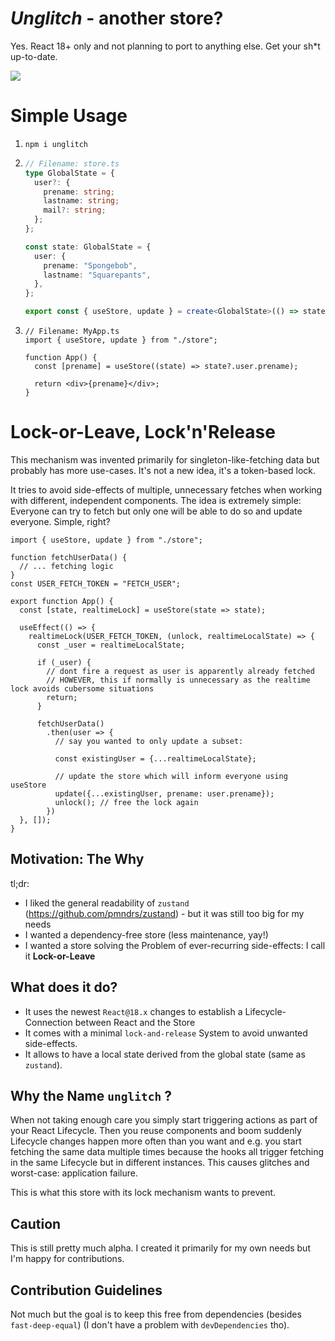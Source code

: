 # _Unglitch_ - another store?

Yes. React 18+ only and not planning to port to anything else. Get your sh\*t up-to-date.

![](https://media.giphy.com/media/PIRACM2jXRAP1l77tt/giphy.gif)

# Simple Usage

1. `npm i unglitch`
2. ```ts
   // Filename: store.ts
   type GlobalState = {
     user?: {
       prename: string;
       lastname: string;
       mail?: string;
     };
   };

   const state: GlobalState = {
     user: {
       prename: "Spongebob",
       lastname: "Squarepants",
     },
   };

   export const { useStore, update } = create<GlobalState>(() => state);
   ```

3. ```tsx
   // Filename: MyApp.ts
   import { useStore, update } from "./store";

   function App() {
     const [prename] = useStore((state) => state?.user.prename);

     return <div>{prename}</div>;
   }
   ```

# Lock-or-Leave, Lock'n'Release

This mechanism was invented primarily for singleton-like-fetching data but probably has more use-cases. It's not a new idea, it's a token-based lock.

It tries to avoid side-effects of multiple, unnecessary fetches when working with different, independent components. The idea is extremely simple: Everyone can try to fetch but only one will be able to do so and update everyone. Simple, right?

```tsx
import { useStore, update } from "./store";

function fetchUserData() {
  // ... fetching logic
}
const USER_FETCH_TOKEN = "FETCH_USER";

export function App() {
  const [state, realtimeLock] = useStore(state => state);

  useEffect(() => {
    realtimeLock(USER_FETCH_TOKEN, (unlock, realtimeLocalState) => {
      const _user = realtimeLocalState;

      if (_user) {
        // dont fire a request as user is apparently already fetched
        // HOWEVER, this if normally is unnecessary as the realtime lock avoids cubersome situations
        return;
      }

      fetchUserData()
        .then(user => {
          // say you wanted to only update a subset:

          const existingUser = {...realtimeLocalState};

          // update the store which will inform everyone using useStore
          update({...existingUser, prename: user.prename});
          unlock(); // free the lock again
        })
  }, []);
}
```

## Motivation: The Why

tl;dr:

- I liked the general readability of `zustand` (https://github.com/pmndrs/zustand) - but it was still too big for my needs
- I wanted a dependency-free store (less maintenance, yay!)
- I wanted a store solving the Problem of ever-recurring side-effects: I call it **Lock-or-Leave**

## What does it do?

- It uses the newest `React@18.x` changes to establish a Lifecycle-Connection between React and the Store
- It comes with a minimal `lock-and-release` System to avoid unwanted side-effects.
- It allows to have a local state derived from the global state (same as `zustand`).

## Why the Name `unglitch` ?

When not taking enough care you simply start triggering actions as part of your React Lifecycle. Then you reuse components and boom suddenly Lifecycle changes happen more often than you want and e.g. you start fetching the same data multiple times because the hooks all trigger fetching in the same Lifecycle but in different instances. This causes glitches and worst-case: application failure.

This is what this store with its lock mechanism wants to prevent.

## Caution

This is still pretty much alpha. I created it primarily for my own needs but I'm happy for contributions.

## Contribution Guidelines

Not much but the goal is to keep this free from dependencies (besides `fast-deep-equal`) (I don't have a problem with `devDependencies` tho).

```

```
